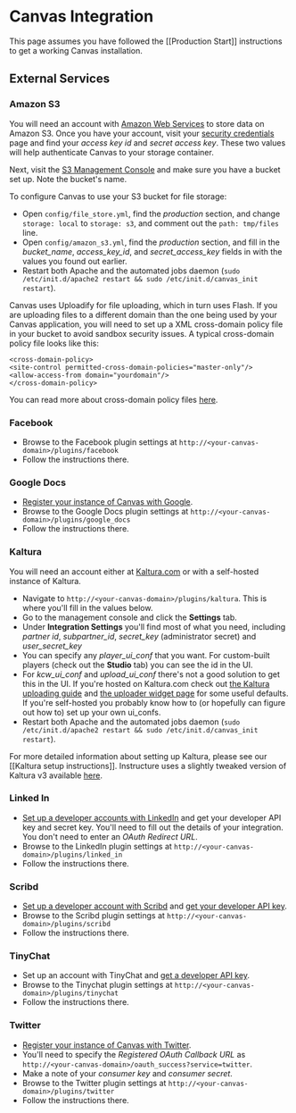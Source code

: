 Canvas Integration
======

This page assumes you have followed the [[Production Start]] instructions to get a working Canvas installation.

External Services
-----------

### Amazon S3

You will need an account with [Amazon Web Services](http://aws.amazon.com/) to store data on Amazon S3. Once you have your account, visit your [security credentials](https://aws-portal.amazon.com/gp/aws/developer/account/index.html?action=access-key) page and find your *access key id* and *secret access key*. These two values will help authenticate Canvas to your storage container.

Next, visit the [S3 Management Console](https://console.aws.amazon.com/s3/home) and make sure you have a bucket set up. Note the bucket's name.

To configure Canvas to use your S3 bucket for file storage:

 * Open `config/file_store.yml`, find the *production* section, and change `storage: local` to `storage: s3`, and comment out the `path: tmp/files` line.
 * Open `config/amazon_s3.yml`, find the *production* section, and fill in the *bucket_name*, *access_key_id*, and *secret_access_key* fields in with the values you found out earlier.
 * Restart both Apache and the automated jobs daemon (`sudo /etc/init.d/apache2 restart && sudo /etc/init.d/canvas_init restart`).

Canvas uses Uploadify for file uploading, which in turn uses Flash. If you are uploading files to a different domain than the one being used by your Canvas application, you will need to set up a XML cross-domain policy file in your bucket to avoid sandbox security issues. A typical cross-domain policy file looks like this:

```
<cross-domain-policy>
<site-control permitted-cross-domain-policies="master-only"/>
<allow-access-from domain="yourdomain"/>
</cross-domain-policy>
```

You can read more about cross-domain policy files [here](http://www.adobe.com/devnet/articles/crossdomain_policy_file_spec.html).

### Facebook
 * Browse to the Facebook plugin settings at `http://<your-canvas-domain>/plugins/facebook`
 * Follow the instructions there.

### Google Docs

 * [Register your instance of Canvas with Google](https://www.google.com/accounts/ManageDomains).
 * Browse to the Google Docs plugin settings at `http://<your-canvas-domain>/plugins/google_docs`
 * Follow the instructions there.

### Kaltura
You will need an account either at [Kaltura.com](http://www.kaltura.com) or with a self-hosted instance of Kaltura.  

 * Navigate to `http://<your-canvas-domain>/plugins/kaltura`. This is where you'll fill in the values below.
 * Go to the management console and click the **Settings** tab.  
 * Under **Integration Settings** you'll find most of what you need, including *partner id*, *subpartner_id*, *secret_key* (administrator secret) and *user_secret_key*
 * You can specify any *player_ui_conf* that you want.  For custom-built players (check out the **Studio** tab) you can see the id in the UI.
 * For *kcw_ui_conf* and *upload_ui_conf* there's not a good solution to get this in the UI.  If you're hosted on Kaltura.com check out [the Kaltura uploading guide](http://corp.kaltura.com/wiki/index.php/Guides:Upload) and [the uploader widget page](http://www.kaltura.org/kaltura-simple-uploader-ksu-uiconf-and-filetype-filters) for some useful defaults.  If you're self-hosted you probably know how to (or hopefully can figure out how to) set up your own ui_confs.
 * Restart both Apache and the automated jobs daemon (`sudo /etc/init.d/apache2 restart && sudo /etc/init.d/canvas_init restart`).

For more detailed information about setting up Kaltura, please see our [[Kaltura setup instructions]]. Instructure uses a slightly tweaked version of Kaltura v3 available [here](https://s3.amazonaws.com/instructure-kaltura/kalturaCE_v3.0.0-instructure.tar.gz).

### Linked In
 * [Set up a developer accounts with LinkedIn](https://www.linkedin.com/secure/developer) and get your developer API key and secret key.  You'll need to fill out the details of your integration.  You don't need to enter an *OAuth Redirect URL*.
 * Browse to the LinkedIn plugin settings at `http://<your-canvas-domain>/plugins/linked_in`
 * Follow the instructions there.

### Scribd

 * [Set up a developer account with Scribd](http://www.scribd.com/developers/signup_api) and [get your developer API key](http://www.scribd.com/account/edit#api).
 * Browse to the Scribd plugin settings at `http://<your-canvas-domain>/plugins/scribd`
 * Follow the instructions there.

### TinyChat

 * Set up an account with TinyChat and [get a developer API key](http://tinychat.com/developer/dashboard/).
 * Browse to the Tinychat plugin settings at `http://<your-canvas-domain>/plugins/tinychat`
 * Follow the instructions there.

### Twitter

 * [Register your instance of Canvas with Twitter](http://dev.twitter.com/apps/new).
 * You'll need to specify the *Registered OAuth Callback URL* as `http://<your-canvas-domain>/oauth_success?service=twitter`.
 * Make a note of your *consumer key* and *consumer secret*.
 * Browse to the Twitter plugin settings at `http://<your-canvas-domain>/plugins/twitter`
 * Follow the instructions there.